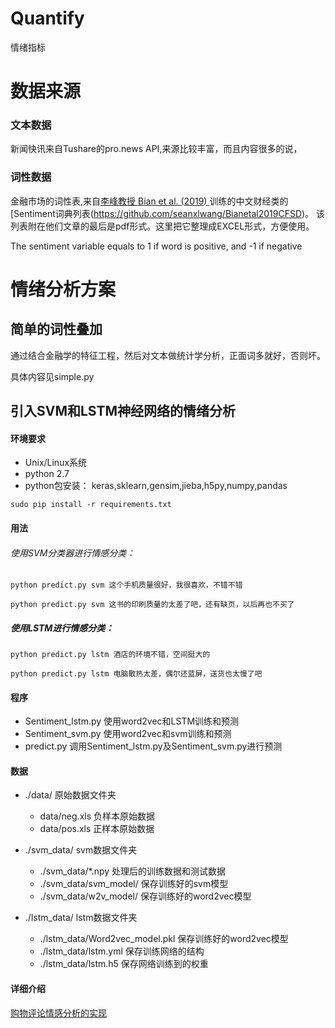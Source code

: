 # Quantify
情绪指标

# 数据来源

### 文本数据
新闻快讯来自Tushare的pro.news API,来源比较丰富，而且内容很多的说，

### 词性数据
金融市场的词性表,来自[李峰教授 Bian et al. (2019) ](https://papers.ssrn.com/sol3/papers.cfm?abstract_id=3446388)
训练的中文财经类的[Sentiment词典列表(https://github.com/seanxlwang/Bianetal2019CFSD)。
该列表附在他们文章的最后是pdf形式。这里把它整理成EXCEL形式，方便使用。

The sentiment variable equals to 1 if word is positive, and -1 if negative

# 情绪分析方案

## 简单的词性叠加

通过结合金融学的特征工程，然后对文本做统计学分析，正面词多就好，否则坏。

具体内容见simple.py

## 引入SVM和LSTM神经网络的情绪分析

#### 环境要求
- Unix/Linux系统
- python 2.7
- python包安装： keras,sklearn,gensim,jieba,h5py,numpy,pandas
```
sudo pip install -r requirements.txt
```
#### 用法

###### 使用SVM分类器进行情感分类：
```
python predict.py svm 这个手机质量很好，我很喜欢，不错不错

```
```
python predict.py svm 这书的印刷质量的太差了吧，还有缺页，以后再也不买了

```

##### 使用LSTM进行情感分类：
```
python predict.py lstm 酒店的环境不错，空间挺大的
```
```
python predict.py lstm 电脑散热太差，偶尔还蓝屏，送货也太慢了吧
```
#### 程序
- Sentiment_lstm.py 使用word2vec和LSTM训练和预测
- Sentiment_svm.py  使用word2vec和svm训练和预测
- predict.py  调用Sentiment_lstm.py及Sentiment_svm.py进行预测

#### 数据
- ./data/ 原始数据文件夹
  - data/neg.xls 负样本原始数据
  - data/pos.xls 正样本原始数据

- ./svm_data/ svm数据文件夹
  - ./svm_data/\*.npy 处理后的训练数据和测试数据
  - ./svm_data/svm_model/ 保存训练好的svm模型
  - ./svm_data/w2v_model/ 保存训练好的word2vec模型


- ./lstm_data/ lstm数据文件夹
  - ./lstm_data/Word2vec_model.pkl 保存训练好的word2vec模型
  - ./lstm_data/lstm.yml  保存训练网络的结构
  - ./lstm_data/lstm.h5  保存网络训练到的权重
  
#### 详细介绍

[购物评论情感分析的实现](http://buptldy.github.io/2016/07/20/2016-07-20-sentiment%20analysis/)

